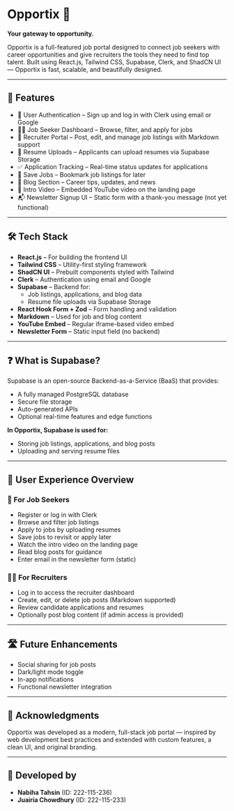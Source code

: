 # Opportix 🧭  
**Your gateway to opportunity.**

Opportix is a full-featured job portal designed to connect job seekers with career opportunities and give recruiters the tools they need to find top talent. Built using React.js, Tailwind CSS, Supabase, Clerk, and ShadCN UI — Opportix is fast, scalable, and beautifully designed.

---

## 🚀 Features

- 🔐 User Authentication – Sign up and log in with Clerk using email or Google  
- 🧑‍💼 Job Seeker Dashboard – Browse, filter, and apply for jobs  
- 🏢 Recruiter Portal – Post, edit, and manage job listings with Markdown support  
- 📄 Resume Uploads – Applicants can upload resumes via Supabase Storage  
- ✅ Application Tracking – Real-time status updates for applications  
- 💾 Save Jobs – Bookmark job listings for later  
- 📰 Blog Section – Career tips, updates, and news  
- 🎥 Intro Video – Embedded YouTube video on the landing page  
- 📬 Newsletter Signup UI – Static form with a thank-you message (not yet functional)

---

## 🛠 Tech Stack

- **React.js** – For building the frontend UI  
- **Tailwind CSS** – Utility-first styling framework  
- **ShadCN UI** – Prebuilt components styled with Tailwind  
- **Clerk** – Authentication using email and Google  
- **Supabase** – Backend for:
  - Job listings, applications, and blog data  
  - Resume file uploads via Supabase Storage  
- **React Hook Form + Zod** – Form handling and validation  
- **Markdown** – Used for job and blog content  
- **YouTube Embed** – Regular iframe-based video embed  
- **Newsletter Form** – Static input field (no backend)

---

## ❓ What is Supabase?

Supabase is an open-source Backend-as-a-Service (BaaS) that provides:

- A fully managed PostgreSQL database  
- Secure file storage  
- Auto-generated APIs  
- Optional real-time features and edge functions

**In Opportix, Supabase is used for:**

- Storing job listings, applications, and blog posts  
- Uploading and serving resume files

---

## 🧠 User Experience Overview

### 👤 For Job Seekers

- Register or log in with Clerk  
- Browse and filter job listings  
- Apply to jobs by uploading resumes  
- Save jobs to revisit or apply later  
- Watch the intro video on the landing page  
- Read blog posts for guidance  
- Enter email in the newsletter form (static)

### 🧑‍💼 For Recruiters

- Log in to access the recruiter dashboard  
- Create, edit, or delete job posts (Markdown supported)  
- Review candidate applications and resumes  
- Optionally post blog content (if admin access is provided)

---

## 🛣️ Future Enhancements

- Social sharing for job posts  
- Dark/light mode toggle  
- In-app notifications  
- Functional newsletter integration

---

## 🙌 Acknowledgments

Opportix was developed as a modern, full-stack job portal — inspired by web development best practices and extended with custom features, a clean UI, and original branding.

---

## 👥 Developed by

- **Nabiha Tahsin** (ID: 222-115-236)  
- **Juairia Chowdhury** (ID: 222-115-233)
